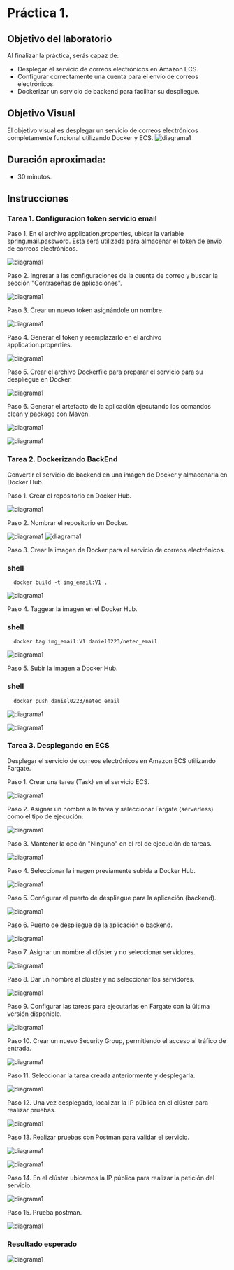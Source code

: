 # Práctica 1.

## Objetivo del laboratorio
Al finalizar la práctica, serás capaz de:
- Desplegar el servicio de correos electrónicos en Amazon ECS.
- Configurar correctamente una cuenta para el envío de correos electrónicos.
- Dockerizar un servicio de backend para facilitar su despliegue.

## Objetivo Visual 
El objetivo visual es desplegar un servicio de correos electrónicos completamente funcional utilizando Docker y ECS.
![diagrama1](../../images/Capitulo%201/practica1_objetivo.png)

## Duración aproximada:
- 30 minutos.
  
## Instrucciones 

### Tarea 1. Configuracion token servicio email
Paso 1. En el archivo application.properties, ubicar la variable spring.mail.password. Esta será utilizada para almacenar el token de envío de correos electrónicos.

![diagrama1](../../images/Capitulo%201/practica1_application_properties.png)

Paso 2. Ingresar a las configuraciones de la cuenta de correo y buscar la sección "Contraseñas de aplicaciones".

![diagrama1](../../images/Capitulo%201/practica1_gmial.png)

Paso 3. Crear un nuevo token asignándole un nombre.

![diagrama1](../../images/Capitulo%201/practica1_gmial_1.png)

Paso 4. Generar el token y reemplazarlo en el archivo application.properties.

![diagrama1](../../images/Capitulo%201/practica1_token_1.png)

Paso 5. Crear el archivo Dockerfile para preparar el servicio para su despliegue en Docker.


![diagrama1](../../images/Capitulo%201/practica1_dockerfile.png)

Paso 6. Generar el artefacto de la aplicación ejecutando los comandos clean y package con Maven.

![diagrama1](../../images/Capitulo%201/practica1_mvn.png)

![diagrama1](../../images/Capitulo%201/practica1_mvn_2.png)


### Tarea 2. Dockerizando BackEnd

Convertir el servicio de backend en una imagen de Docker y almacenarla en Docker Hub.

Paso 1. Crear el repositorio en Docker Hub.

![diagrama1](../../images/Capitulo%201/practca1_docker_1.png)


Paso 2. Nombrar el repositorio en Docker.

![diagrama1](../../images/Capitulo%201/practca1_docker_2.png)
![diagrama1](../../images/Capitulo%201/practca1_docker_3.png)


Paso 3. Crear la imagen de Docker para el servicio de correos electrónicos.

### shell
```shell
  docker build -t img_email:V1 . 
```

![diagrama1](../../images/Capitulo%201/practca1_docker_4.png)


Paso 4. Taggear la imagen en el Docker Hub.

### shell
```shell
  docker tag img_email:V1 daniel0223/netec_email
```

![diagrama1](../../images/Capitulo%201/practca1_docker_5.png)


Paso 5. Subir la imagen a Docker Hub.

### shell
```shell
  docker push daniel0223/netec_email
```

![diagrama1](../../images/Capitulo%201/practca1_docker_6.png)

![diagrama1](../../images/Capitulo%201/practca1_docker_7.png)



### Tarea 3. Desplegando en ECS

Desplegar el servicio de correos electrónicos en Amazon ECS utilizando Fargate.


Paso 1. Crear una tarea (Task) en el servicio ECS.

![diagrama1](../../images/Capitulo%201/ECS_1.png)


Paso 2. Asignar un nombre a la tarea y seleccionar Fargate (serverless) como el tipo de ejecución.

![diagrama1](../../images/Capitulo%201/ECS_2.png)


Paso 3. Mantener la opción "Ninguno" en el rol de ejecución de tareas.

![diagrama1](../../images/Capitulo%201/ECS_3.png)


Paso 4. Seleccionar la imagen previamente subida a Docker Hub.

![diagrama1](../../images/Capitulo%201/ECS_4.png)


Paso 5. Configurar el puerto de despliegue para la aplicación (backend).

![diagrama1](../../images/Capitulo%201/ECS_6.png)


Paso 6. Puerto de despliegue de la aplicación o backend.

![diagrama1](../../images/Capitulo%201/ECS_5.png)


Paso 7. Asignar un nombre al clúster y no seleccionar servidores.

![diagrama1](../../images/Capitulo%201/ECS_7.png)


Paso 8. Dar un nombre al clúster y no seleccionar los servidores.

![diagrama1](../../images/Capitulo%201/ECS_8.png)


Paso 9. Configurar las tareas para ejecutarlas en Fargate con la última versión disponible.

![diagrama1](../../images/Capitulo%201/ECS_9.png)


Paso 10. Crear un nuevo Security Group, permitiendo el acceso al tráfico de entrada.

![diagrama1](../../images/Capitulo%201/ECS_10.png)


Paso 11. Seleccionar la tarea creada anteriormente y desplegarla.

![diagrama1](../../images/Capitulo%201/ECS_11.png)


Paso 12. Una vez desplegado, localizar la IP pública en el clúster para realizar pruebas.

![diagrama1](../../images/Capitulo%201/ECS_12.png)


Paso 13. Realizar pruebas con Postman para validar el servicio.

![diagrama1](../../images/Capitulo%201/ECS_13.png)

![diagrama1](../../images/Capitulo%201/ECS_14.png)


Paso 14. En el clúster ubicamos la IP pública para realizar la petición del servicio.

![diagrama1](../../images/Capitulo%201/ECS_15.png)


Paso 15.  Prueba postman.

![diagrama1](../../images/Capitulo%201/ECS_16.png)


### Resultado esperado
![diagrama1](../../images/Capitulo%201/ECS_16.png)
